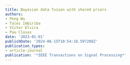 ```yaml
---
title: Bayesian data fusion with shared priors
authors:
- Peng Wu
- Tales Imbiriba
- Vı́ctor Elvira
- Pau Closas
date: '2023-01-01'
publishDate: '2024-06-15T10:54:18.597208Z'
publication_types:
- article-journal
publication: '*IEEE Transactions on Signal Processing*'
---
```

